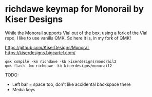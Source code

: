 # richdawe keymap for Monorail by Kiser Designs

While the Monorail supports Vial out of the box, using a fork of the Vial repo, I like to use vanilla QMK. So here it is, in my fork of QMK!

https://github.com/KiserDesigns/Monorail
https://kiserdesigns.bigcartel.com/

```
qmk compile -km richdawe -kb kiserdesigns/monorail2
qmk flash -km richdawe -kb kiserdesigns/monorail2
```

TODO:

 * Left bar = space too, don't like accidental backspace there
 * Media keys
